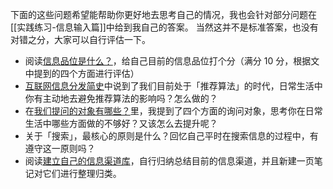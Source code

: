 下面的这些问题希望能帮助你更好地去思考自己的情况，我也会针对部分问题在[[实践练习-信息输入篇]]中给到我自己的答案。 当然这并不是标准答案，也没有对错之分，大家可以自行评估一下。 

- 阅读[信息品位是什么？](docs/Input/信息品位是什么？.md)，给自己目前的信息品位打个分（满分 10 分，根据文中提到的四个方面进行评估）
- [互联网信息分发简史](docs/Input/互联网信息分发简史.md)中说到了我们目前处于「推荐算法」的时代，日常生活中你有主动地去避免推荐算法的影响吗？怎么做的？
- 在[我们提问的对象有哪些？](docs/Input/我们提问的对象有哪些？.md)里，我提到了四个方面的询问对象，思考你在日常生活中哪些方面做的不够好？又该怎么去提升呢？
- 关于「搜索」，最核心的原则是什么？回忆自己平时在搜索信息的过程中，有遵守这一原则吗？
- 阅读[建立自己的信息渠道库](docs/Input/建立自己的信息渠道库.md)，自行归纳总结目前的信息渠道，并且新建一页笔记对它们进行整理归类。 

